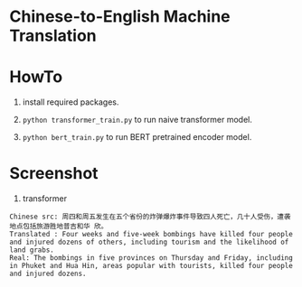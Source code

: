 # Chinese-to-English Machine Translation


# HowTo

1. install required packages.

2. `python transformer_train.py` to run naive transformer model.

3. `python bert_train.py` to run BERT pretrained encoder model.


# Screenshot

1. transformer

```
Chinese src: 周四和周五发生在五个省份的炸弹爆炸事件导致四人死亡，几十人受伤，遭袭地点包括旅游胜地普吉和华 欣。
Translated : Four weeks and five-week bombings have killed four people and injured dozens of others, including tourism and the likelihood of land grabs.
Real: The bombings in five provinces on Thursday and Friday, including in Phuket and Hua Hin, areas popular with tourists, killed four people and injured dozens.
```
